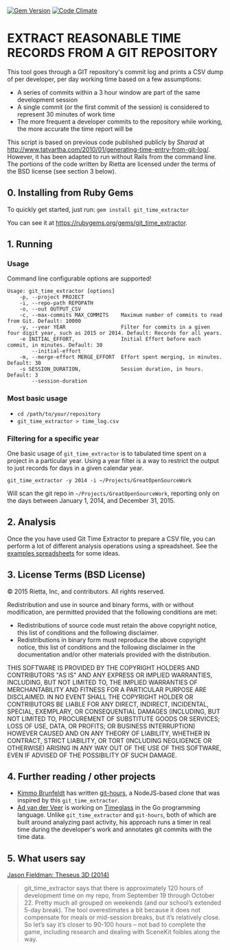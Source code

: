 [![Gem Version](https://badge.fury.io/rb/git_time_extractor.png)](http://badge.fury.io/rb/git_time_extractor)
[![Code Climate](https://codeclimate.com/github/rietta/git_time_extractor/badges/gpa.svg)](https://codeclimate.com/github/rietta/git_time_extractor)
# EXTRACT REASONABLE TIME RECORDS FROM A GIT REPOSITORY

This tool goes through a GIT repository's commit log and prints a CSV dump of per developer, per day working time based on a few assumptions:

 - A series of commits within a 3 hour window are part of the same development session
 - A single commit (or the first commit of the session) is considered to represent 30 minutes of work time
 - The more frequent a developer commits to the repository while working, the more accurate the time report will be

This script is based on previous code published publicly by *Sharad* at http://www.tatvartha.com/2010/01/generating-time-entry-from-git-log/. However, it has been adapted to run without Rails from the command line. The portions of the code written by Rietta are licensed under the terms of the BSD license (see section 3 below).

## 0. Installing from Ruby Gems

To quickly get started, just run:
`gem install git_time_extractor`

You can see it at https://rubygems.org/gems/git_time_extractor.

## 1. Running

### Usage

Command line configurable options are supported!

```
Usage: git_time_extractor [options]
    -p, --project PROJECT
    -i, --repo-path REPOPATH
    -o, --out OUTPUT_CSV
    -c, --max-commits MAX_COMMITS    Maximum number of commits to read from Git. Default: 10000
    -y, --year YEAR                  Filter for commits in a given four digit year, such as 2015 or 2014. Default: Records for all years.
    -e INITIAL_EFFORT,               Initial Effort before each commit, in minutes. Default: 30
        --initial-effort
    -m, --merge-effort MERGE_EFFORT  Effort spent merging, in minutes. Default: 30
    -s SESSION_DURATION,             Session duration, in hours. Default: 3
        --session-duration
```
### Most basic usage

- `cd /path/to/your/repository`
- `git_time_extractor > time_log.csv`

### Filtering for a specific year
One basic usage of `git_time_extractor` is to tabulated time spent on a project in a particular year. Using a year filter is a way to restrict the output to just records for days in a given calendar year.

`git_time_extractor -y 2014 -i ~/Projects/GreatOpenSourceWork`

Will scan the git repo in `~/Projects/GreatOpenSourceWork`, reporting only on the days between January 1, 2014, and December 31, 2015.
## 2. Analysis

Once the you have used Git Time Extractor to prepare a CSV file, you can perform a lot of different analysis operations using a spreadsheet.  See the [examples spreadsheets](examples/) for some ideas.

## 3. License Terms (BSD License)

&copy; 2015 Rietta, Inc, and contributors. All rights reserved.

Redistribution and use in source and binary forms, with or without modification, are permitted provided that the following conditions are met:

- Redistributions of source code must retain the above copyright notice, this list of conditions and the following disclaimer.
- Redistributions in binary form must reproduce the above copyright notice, this list of conditions and the following disclaimer in the documentation and/or other materials provided with the distribution.

THIS SOFTWARE IS PROVIDED BY THE COPYRIGHT HOLDERS AND CONTRIBUTORS "AS IS" AND ANY EXPRESS OR IMPLIED WARRANTIES, INCLUDING, BUT NOT LIMITED TO, THE IMPLIED WARRANTIES OF MERCHANTABILITY AND FITNESS FOR A PARTICULAR PURPOSE ARE DISCLAIMED. IN NO EVENT SHALL THE COPYRIGHT HOLDER OR CONTRIBUTORS BE LIABLE FOR ANY DIRECT, INDIRECT, INCIDENTAL, SPECIAL, EXEMPLARY, OR CONSEQUENTIAL DAMAGES (INCLUDING, BUT NOT LIMITED TO, PROCUREMENT OF SUBSTITUTE GOODS OR SERVICES; LOSS OF USE, DATA, OR PROFITS; OR BUSINESS INTERRUPTION) HOWEVER CAUSED AND ON ANY THEORY OF LIABILITY, WHETHER IN CONTRACT, STRICT LIABILITY, OR TORT (INCLUDING NEGLIGENCE OR OTHERWISE) ARISING IN ANY WAY OUT OF THE USE OF THIS SOFTWARE, EVEN IF ADVISED OF THE POSSIBILITY OF SUCH DAMAGE.

## 4. Further reading / other projects

- [Kimmo Brunfeldt](https://github.com/kimmobrunfeldt) has written [git-hours](
https://github.com/kimmobrunfeldt/git-hours), a NodeJS-based clone that was inspired by this `git_time_extractor`.
- [Ad van der Veer](https://github.com/advanderveer) is working on [Timeglass](https://github.com/timeglass/glass) in the Go programming language. Unlike `git_time_extractor` and `git-hours`, both of which are built around analyzing past activity, his approach runs a timer in real time during the developer's work and annotates git commits with the time data.

## 5. What users say

[Jason Fieldman: Theseus 3D (2014)](http://www.fieldman.org/theseus-3d/)
> git_time_extractor says that there is approximately 120 hours of development time on my repo, from September 19 through October 22. Pretty much all grouped on weekends (and our school’s extended 5-day break). The tool overestimates a bit because it does not compensate for meals or mid-session breaks, but it’s relatively close. So let’s say it’s closer to 90-100 hours – not bad to complete the game, including research and dealing with SceneKit foibles along the way.